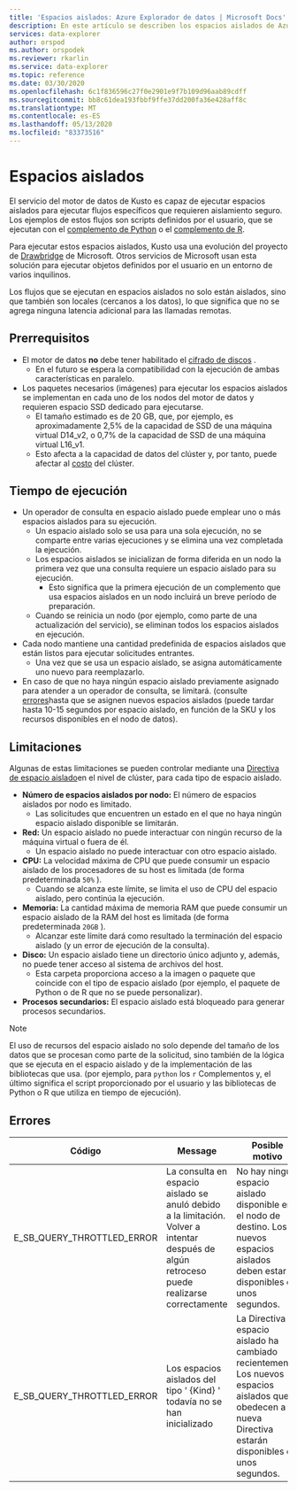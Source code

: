 ```yaml
---
title: 'Espacios aislados: Azure Explorador de datos | Microsoft Docs'
description: En este artículo se describen los espacios aislados de Azure Explorador de datos.
services: data-explorer
author: orspod
ms.author: orspodek
ms.reviewer: rkarlin
ms.service: data-explorer
ms.topic: reference
ms.date: 03/30/2020
ms.openlocfilehash: 6c1f836596c27f0e2901e9f7b109d96aab89cdff
ms.sourcegitcommit: bb8c61dea193fbbf9ffe37dd200fa36e428aff8c
ms.translationtype: MT
ms.contentlocale: es-ES
ms.lasthandoff: 05/13/2020
ms.locfileid: "83373516"
---
```

# <a name="sandboxes"></a>Espacios aislados

El servicio del motor de datos de Kusto es capaz de ejecutar espacios aislados para ejecutar flujos específicos que requieren aislamiento seguro.
Los ejemplos de estos flujos son scripts definidos por el usuario, que se ejecutan con el [complemento de Python](../query/pythonplugin.md) o el [complemento de R](../query/rplugin.md).

Para ejecutar estos espacios aislados, Kusto usa una evolución del proyecto de [Drawbridge](https://www.microsoft.com/research/project/drawbridge/) de Microsoft. Otros servicios de Microsoft usan esta solución para ejecutar objetos definidos por el usuario en un entorno de varios inquilinos.

Los flujos que se ejecutan en espacios aislados no solo están aislados, sino que también son locales (cercanos a los datos), lo que significa que no se agrega ninguna latencia adicional para las llamadas remotas.

## <a name="prerequisites"></a>Prerrequisitos

* El motor de datos **no** debe tener habilitado el [cifrado de discos](../../security.md#data-encryption) .
  * En el futuro se espera la compatibilidad con la ejecución de ambas características en paralelo.
* Los paquetes necesarios (imágenes) para ejecutar los espacios aislados se implementan en cada uno de los nodos del motor de datos y requieren espacio SSD dedicado para ejecutarse.
  * El tamaño estimado es de 20 GB, que, por ejemplo, es aproximadamente 2,5% de la capacidad de SSD de una máquina virtual D14_v2, o 0,7% de la capacidad de SSD de una máquina virtual L16_v1.
  * Esto afecta a la capacidad de datos del clúster y, por tanto, puede afectar al [costo](https://azure.microsoft.com/pricing/details/data-explorer) del clúster.

## <a name="runtime"></a>Tiempo de ejecución

* Un operador de consulta en espacio aislado puede emplear uno o más espacios aislados para su ejecución.
  * Un espacio aislado solo se usa para una sola ejecución, no se comparte entre varias ejecuciones y se elimina una vez completada la ejecución.
  * Los espacios aislados se inicializan de forma diferida en un nodo la primera vez que una consulta requiere un espacio aislado para su ejecución.
    * Esto significa que la primera ejecución de un complemento que usa espacios aislados en un nodo incluirá un breve período de preparación.
  * Cuando se reinicia un nodo (por ejemplo, como parte de una actualización del servicio), se eliminan todos los espacios aislados en ejecución.
* Cada nodo mantiene una cantidad predefinida de espacios aislados que están listos para ejecutar solicitudes entrantes.
  * Una vez que se usa un espacio aislado, se asigna automáticamente uno nuevo para reemplazarlo.
* En caso de que no haya ningún espacio aislado previamente asignado para atender a un operador de consulta, se limitará.
  (consulte [errores](#errors)hasta que se asignen nuevos espacios aislados (puede tardar hasta 10-15 segundos por espacio aislado, en función de la SKU y los recursos disponibles en el nodo de datos).

## <a name="limitations"></a>Limitaciones

Algunas de estas limitaciones se pueden controlar mediante una [Directiva de espacio aislado](../management/sandboxpolicy.md)en el nivel de clúster, para cada tipo de espacio aislado.

* **Número de espacios aislados por nodo:** El número de espacios aislados por nodo es limitado.
  * Las solicitudes que encuentren un estado en el que no haya ningún espacio aislado disponible se limitarán.
* **Red:** Un espacio aislado no puede interactuar con ningún recurso de la máquina virtual o fuera de él.
  * Un espacio aislado no puede interactuar con otro espacio aislado.
* **CPU:** La velocidad máxima de CPU que puede consumir un espacio aislado de los procesadores de su host es limitada (de forma predeterminada `50%` ).
  * Cuando se alcanza este límite, se limita el uso de CPU del espacio aislado, pero continúa la ejecución.
* **Memoria:** La cantidad máxima de memoria RAM que puede consumir un espacio aislado de la RAM del host es limitada (de forma predeterminada `20GB` ).
  * Alcanzar este límite dará como resultado la terminación del espacio aislado (y un error de ejecución de la consulta).
* **Disco:** Un espacio aislado tiene un directorio único adjunto y, además, no puede tener acceso al sistema de archivos del host.
  * Esta carpeta proporciona acceso a la imagen o paquete que coincide con el tipo de espacio aislado (por ejemplo, el paquete de Python o de R que no se puede personalizar).
* **Procesos secundarios:** El espacio aislado está bloqueado para generar procesos secundarios.

> [!NOTE]
> El uso de recursos del espacio aislado no solo depende del tamaño de los datos que se procesan como parte de la solicitud, sino también de la lógica que se ejecuta en el espacio aislado y de la implementación de las bibliotecas que usa.
> (por ejemplo, para `python` los `r` Complementos y, el último significa el script proporcionado por el usuario y las bibliotecas de Python o R que utiliza en tiempo de ejecución).

## <a name="errors"></a>Errores

|Código                      |Message                                                                                        |Posible motivo                                                                                                    |
|--------------------------|-----------------------------------------------------------------------------------------------|--------------------------------------------------------------------------------------------------------------------|
|E_SB_QUERY_THROTTLED_ERROR|La consulta en espacio aislado se anuló debido a la limitación. Volver a intentar después de algún retroceso puede realizarse correctamente   |No hay ningún espacio aislado disponible en el nodo de destino. Los nuevos espacios aislados deben estar disponibles en unos segundos.         |
|E_SB_QUERY_THROTTLED_ERROR|Los espacios aislados del tipo ' {Kind} ' todavía no se han inicializado                                       |La Directiva de espacio aislado ha cambiado recientemente. Los nuevos espacios aislados que obedecen a la nueva Directiva estarán disponibles en unos segundos.|
